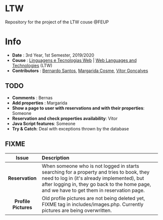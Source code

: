 # LTW

Repository for the project of the LTW couse @FEUP

# Info
 * **Date** : 3rd Year, 1st Semester, 2019/2020
 * **Couse** : [Linguagens e Tecnologias Web](https://sigarra.up.pt/feup/pt/UCURR_GERAL.FICHA_UC_VIEW?pv_ocorrencia_id=436447) | [Web Languages and Technologies](https://sigarra.up.pt/feup/en/UCURR_GERAL.FICHA_UC_VIEW?pv_ocorrencia_id=436447) (LTW)
 * **Contributors** : [Bernardo Santos](https://github.com/bernas670), [Margarida Cosme](https://github.com/margaridacosme), [Vítor Gonçalves](https://github.com/torrinheira)



## TODO
* **Comments** : Bernas
* **Add properties** : Margarida
* **Show a page to user with reservations and with their properties**: Someone
* **Reservation and check properties availability**: Vitor
* **Java Script features**: Someone
* **Try & Catch**: Deal with exceptions thrown by the database

## FIXME
|        Issue        | Description                         |
|:-------------------:|:------------------------------------|
|  **Reservation**    | When someone who is not logged in starts searching for a property and tries to book, they need to log in (it's already implemented), but after logging in, they go back to the home page, and we have to get them in reservation page. |
|**Profile Pictures** | Old profile pictures are not being deleted yet, FIXME tag in includes/images.php. Currently pictures are being overwritten. |
